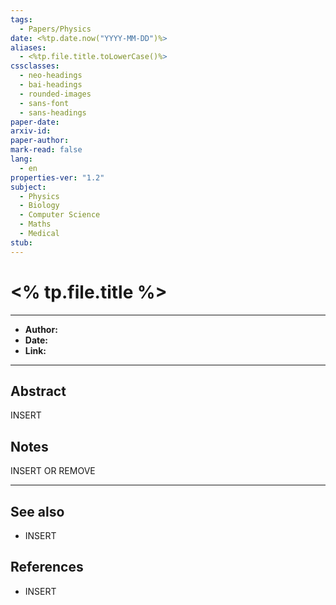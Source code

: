 ```yaml
---
tags:
  - Papers/Physics
date: <%tp.date.now("YYYY-MM-DD")%>
aliases:
  - <%tp.file.title.toLowerCase()%>
cssclasses:
  - neo-headings
  - bai-headings
  - rounded-images
  - sans-font
  - sans-headings
paper-date: 
arxiv-id: 
paper-author: 
mark-read: false
lang:
  - en
properties-ver: "1.2"
subject:
  - Physics
  - Biology
  - Computer Science
  - Maths
  - Medical
stub:
---
```

# <% tp.file.title %>

***

- **Author:**
- **Date:**
- **Link:**

***

## Abstract
INSERT

## Notes
INSERT OR REMOVE




***
## See also
- INSERT
## References
- INSERT